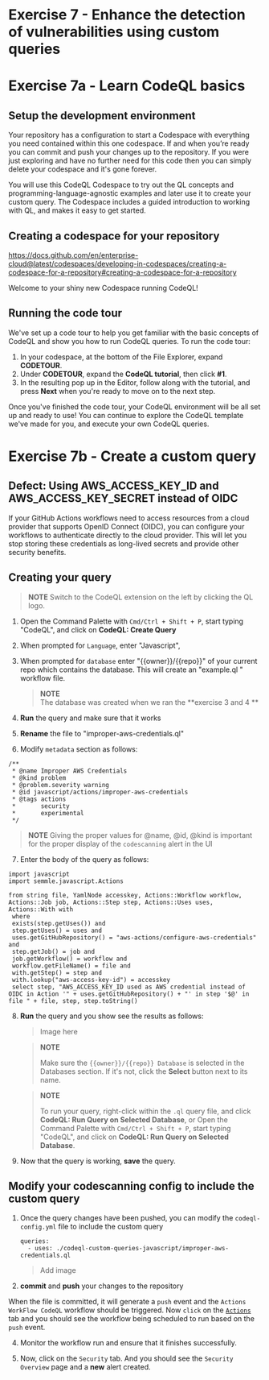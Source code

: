# Exercise 7 - Enhance the detection of vulnerabilities using custom queries

# Exercise 7a - Learn CodeQL basics

## Setup the development environment
Your repository has a configuration to start a Codespace with everything you need contained within this one codespace. If and when you’re ready you can commit and push your changes up to the repository. If you were just exploring and have no further need for this code then you can simply delete your codespace and it's gone forever.

You will use this CodeQL Codespace to try out the QL concepts and programming-language-agnostic examples and later use it to create your custom query. The Codespace includes a guided introduction to working with QL, and makes it easy to get started.

## Creating a codespace for your repository
https://docs.github.com/en/enterprise-cloud@latest/codespaces/developing-in-codespaces/creating-a-codespace-for-a-repository#creating-a-codespace-for-a-repository

Welcome to your shiny new Codespace running CodeQL! 


## Running the code tour

We've set up a code tour to help you get familiar with the basic concepts of CodeQL and show you how to run CodeQL queries. To run the code tour:

1. In your codespace, at the bottom of the File Explorer, expand **CODETOUR**.
2. Under **CODETOUR**, expand the **CodeQL tutorial**, then click **#1**.
3. In the resulting pop up in the Editor, follow along with the tutorial, and press **Next** when you're ready to move on to the next step.

Once you've finished the code tour, your CodeQL environment will be all set up and ready to use! You can continue to explore the CodeQL template we've made for you, and execute your own CodeQL queries.

# Exercise 7b - Create a custom query

## Defect: Using  AWS_ACCESS_KEY_ID and AWS_ACCESS_KEY_SECRET instead of OIDC
If your GitHub Actions workflows need to access resources from a cloud provider that supports OpenID Connect (OIDC), you can configure your workflows to authenticate directly to the cloud provider. This will let you stop storing these credentials as long-lived secrets and provide other security benefits. 

## Creating your query

> **NOTE**
> Switch to the CodeQL extension on the left by clicking the QL logo.

1. Open the Command Palette with `Cmd/Ctrl + Shift + P`, start typing "CodeQL", and click on **CodeQL: Create Query**

2. When prompted for `Language`, enter  "Javascript", 

3. When prompted for `database` enter "{{owner}}/{{repo}}" of your current repo which contains the database. This will create an "example.ql " workflow file. 

   > **NOTE**    
   > The database was created when we ran the **exercise 3 and 4 ** 

4. **Run** the query and make sure that it works

5. **Rename** the file to "improper-aws-credentials.ql"

6. Modify `metadata` section as follows:
```
/**
 * @name Improper AWS Credentials
 * @kind problem
 * @problem.severity warning
 * @id javascript/actions/improper-aws-credentials
 * @tags actions
 *       security
 *       experimental
 */
```
   > **NOTE**
   > Giving the proper values for @name, @id, @kind is important for the proper display of the `codescanning` alert in the UI

7. Enter the body of the query as follows:

```
import javascript
import semmle.javascript.Actions

from string file, YamlNode accesskey, Actions::Workflow workflow,  Actions::Job job, Actions::Step step, Actions::Uses uses, Actions::With with
 where 
 exists(step.getUses()) and
 step.getUses() = uses and
 uses.getGitHubRepository() = "aws-actions/configure-aws-credentials" and
 step.getJob() = job and
 job.getWorkflow() = workflow and
 workflow.getFileName() = file and
 with.getStep() = step and
 with.lookup("aws-access-key-id") = accesskey
 select step, "AWS_ACCESS_KEY_ID used as AWS credential instead of OIDC in Action '" + uses.getGitHubRepository() + "' in step '$@' in file " + file, step, step.toString()
```

8. **Run** the query and you show see the results as follows:

   > Image here

   > **NOTE**
   >
   > Make sure the `{{owner}}/{{repo}} Database` is selected in the Databases section. If it's not, click the **Select** button next to its name.

   

   > **NOTE**
   >
   > To run your query, right-click within the `.ql` query file, and click **CodeQL: Run Query on Selected Database**, or Open the Command Palette with `Cmd/Ctrl + Shift + P`, start typing "CodeQL", and click on **CodeQL: Run Query on Selected Database**.



9. Now that the query is working, **save** the query.


## Modify your codescanning config to include the custom query

1. Once the query changes have been pushed, you can modify the `codeql-config.yml` file to include the custom query
   ```
   queries:
     - uses: ./codeql-custom-queries-javascript/improper-aws-credentials.ql
   ```

    > Add image

2.  **commit** and **push** your changes to the repository
   
When the file is committed, it will generate a `push` event and the `Actions WorkFlow CodeQL` workflow should be triggered. Now `click` on the [`Actions`](../../actions) tab and you should see the workflow being scheduled to run based on the `push` event. 

4. Monitor the workflow run and ensure that it finishes successfully.

5. Now, click on the `Security` tab. And you should see the `Security Overview` page and a **new** alert created.





